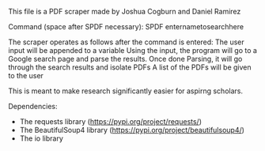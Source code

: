 This file is a PDF scraper made by Joshua Cogburn and Daniel Ramirez

Command (space after SPDF necessary):
SPDF enternametosearchhere

The scraper operates as follows after the command is entered:
The user input will be appended to a variable
Using the input, the program will go to a Google search page and parse the results.
Once done Parsing, it will go through the search results and isolate PDFs
A list of the PDFs will be given to the user

This is meant to make research significantly easier for aspirng scholars.

Dependencies:
  - The requests library (https://pypi.org/project/requests/)
  - The BeautifulSoup4 library (https://pypi.org/project/beautifulsoup4/)
  - The io library
